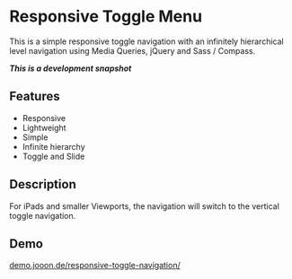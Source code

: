 # Responsive Toggle Menu
This is a simple responsive toggle navigation with an infinitely hierarchical level navigation using Media Queries, jQuery and Sass / Compass.

***This is a development snapshot***

## Features
- Responsive
- Lightweight
- Simple
- Infinite hierarchy
- Toggle and Slide

## Description
For iPads and smaller Viewports, the navigation will switch to the vertical toggle navigation.


## Demo
[demo.jooon.de/responsive-toggle-navigation/](http://demo.jooon.de/responsive-toggle-navigation/)
